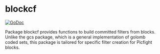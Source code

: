 blockcf
==========

[![GoDoc](https://godoc.org/github.com/picfight/pfcd/gcs/blockcf?status.png)](http://godoc.org/github.com/picfight/pfcd/gcs/blockcf)

Package blockcf provides functions to build committed filters from blocks.
Unlike the gcs package, which is a general implementation of golomb coded sets,
this package is tailored for specific filter creation for Picfight blocks.